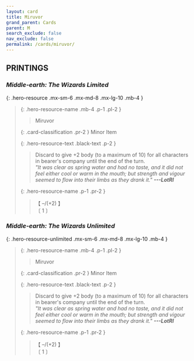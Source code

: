 ```yaml
---
layout: card
title: Miruvor
grand_parent: Cards
parent: M
search_exclude: false
nav_exclude: false
permalink: /cards/miruvor/
---
```


## PRINTINGS


### _Middle-earth: The Wizards Limited_

{: .hero-resource .mx-sm-6 .mx-md-8 .mx-lg-10 .mb-4 }
> {: .hero-resource-name .mb-4 .p-1 .pl-2 }
> > <div class="card-mp"></div>
> > <div class="card-name">Miruvor</div>
>
> {: .card-classification .pr-2 }
> Minor Item
>
> {: .hero-resource-text .black-text .p-2 }
> > Discard to give +2 body (to a maximum of 10) for all characters in bearer's company until the end of the turn. <br>_"It was clear as spring water and had no taste, and it did not feel either cool or warm in the mouth; but strength and vigour seemed to flow into their limbs as they drank it."_ ***---&#65279;LotRI*** 
> 
> {: .hero-resource-name .p-1 .pr-2 }
> > <div class="card-shield">【 &ndash;/(+2) 】</div>
> > <div class="card-corruption">〔 1 〕</div>

### _Middle-earth: The Wizards Unlimited_

{: .hero-resource-unlimited .mx-sm-6 .mx-md-8 .mx-lg-10 .mb-4 }
> {: .hero-resource-name .mb-4 .p-1 .pl-2 }
> > <div class="card-mp"></div>
> > <div class="card-name">Miruvor</div>
>
> {: .card-classification .pr-2 }
> Minor Item
>
> {: .hero-resource-text .black-text .p-2 }
> > Discard to give +2 body (to a maximum of 10) for all characters in bearer's company until the end of the turn. <br>_"It was clear as spring water and had no taste, and it did not feel either cool or warm in the mouth; but strength and vigour seemed to flow into their limbs as they drank it."_ ***---&#65279;LotRI*** 
> 
> {: .hero-resource-name .p-1 .pr-2 }
> > <div class="card-shield">【 &ndash;/(+2) 】</div>
> > <div class="card-corruption">〔 1 〕</div>
